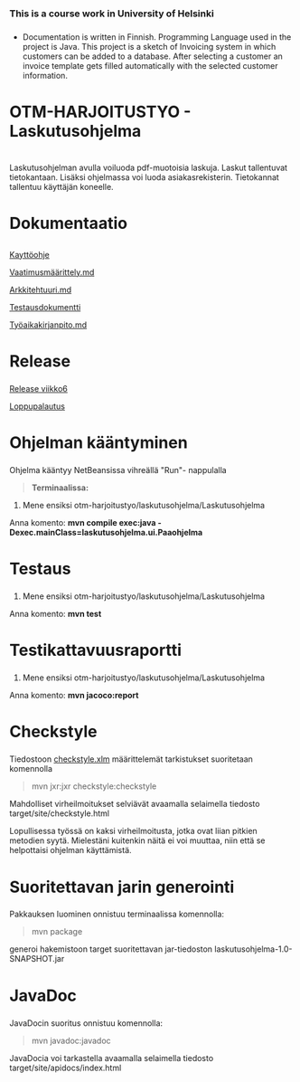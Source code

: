 ### This is a course work in University of Helsinki<h3>
- Documentation is written in Finnish. Programming Language used in the project is Java. This project is a sketch of Invoicing system in which customers can be added to a database. After selecting a customer an invoice template gets filled automatically with the selected customer information. 

# OTM-HARJOITUSTYO - Laskutusohjelma<h1> 
 
Laskutusohjelman avulla voiluoda pdf-muotoisia laskuja. Laskut tallentuvat tietokantaan. Lisäksi ohjelmassa voi luoda asiakasrekisterin.  Tietokannat tallentuu käyttäjän koneelle. 




# Dokumentaatio <h2>

[Kayttöohje](https://github.com/jokineno/otm-harjoitustyo/blob/master/dokumentaatio/kaytto-ohje.md)

[Vaatimusmäärittely.md](https://github.com/jokineno/otm-harjoitustyo/blob/master/dokumentaatio/vaatimusmaarittely.md)

[Arkkitehtuuri.md](https://github.com/jokineno/otm-harjoitustyo/blob/master/dokumentaatio/arkkitehtuuri.md)

[Testausdokumentti](https://github.com/jokineno/otm-harjoitustyo/blob/master/dokumentaatio/testausdokumentti.md)

[Työaikakirjanpito.md](https://github.com/jokineno/otm-harjoitustyo/blob/master/dokumentaatio/tuntikirjanpito.md) 

# Release <h3>
[Release viikko6](https://github.com/jokineno/otm-harjoitustyo/releases/tag/viikko6)


[Loppupalautus](https://github.com/jokineno/otm-harjoitustyo/releases/tag/loppupalautus)

# Ohjelman kääntyminen <h3> 
Ohjelma kääntyy NetBeansissa vihreällä "Run"- nappulalla 

>**Terminaalissa:**
1. Mene ensiksi otm-harjoitustyo/laskutusohjelma/Laskutusohjelma

Anna komento: **mvn compile exec:java -Dexec.mainClass=laskutusohjelma.ui.Paaohjelma**

# Testaus <h3> 
1. Mene ensiksi otm-harjoitustyo/laskutusohjelma/Laskutusohjelma

Anna komento: **mvn test**

# Testikattavuusraportti <h3>
1. Mene ensiksi otm-harjoitustyo/laskutusohjelma/Laskutusohjelma

Anna komento: **mvn jacoco:report**


# Checkstyle <h3> 

Tiedostoon [checkstyle.xlm](https://github.com/jokineno/otm-harjoitustyo/blob/master/laskutusohjelma/Laskutusohjelma/checkstyle.xml) määrittelemät tarkistukset suoritetaan komennolla

>mvn jxr:jxr checkstyle:checkstyle

Mahdolliset virheilmoitukset selviävät avaamalla selaimella tiedosto target/site/checkstyle.html

Lopullisessa työssä on kaksi virheilmoitusta, jotka ovat liian pitkien metodien syytä. Mielestäni kuitenkin näitä ei voi muuttaa, niin että se helpottaisi ohjelman käyttämistä.

# Suoritettavan jarin generointi <h3>

Pakkauksen luominen onnistuu terminaalissa komennolla:

> mvn package

generoi hakemistoon target suoritettavan jar-tiedoston laskutusohjelma-1.0-SNAPSHOT.jar


# JavaDoc <h3> 
JavaDocin suoritus onnistuu komennolla: 

>mvn javadoc:javadoc

JavaDocia voi tarkastella avaamalla selaimella tiedosto target/site/apidocs/index.html
